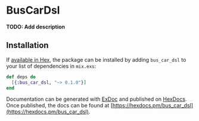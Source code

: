 # BusCarDsl

**TODO: Add description**

## Installation

If [available in Hex](https://hex.pm/docs/publish), the package can be installed
by adding `bus_car_dsl` to your list of dependencies in `mix.exs`:

```elixir
def deps do
  [{:bus_car_dsl, "~> 0.1.0"}]
end
```

Documentation can be generated with [ExDoc](https://github.com/elixir-lang/ex_doc)
and published on [HexDocs](https://hexdocs.pm). Once published, the docs can
be found at [https://hexdocs.pm/bus_car_dsl](https://hexdocs.pm/bus_car_dsl).

